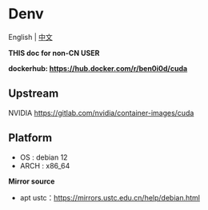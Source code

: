 # Denv
English | [中文](README_CN.md)

**THIS doc for non-CN USER**

**dockerhub: https://hub.docker.com/r/ben0i0d/cuda**

## Upstream
NVIDIA https://gitlab.com/nvidia/container-images/cuda

## Platform
* OS : debian 12
* ARCH : x86_64

**Mirror source**
* apt ustc：https://mirrors.ustc.edu.cn/help/debian.html